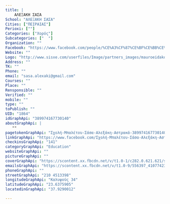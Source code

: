 ```yaml
---
title: |
    ΑΛΕΞΑΚΗ ΣΑΣΑ
School: "ΑΛΕΞΑΚΗ ΣΑΣΑ"
Cities: ["ΠΕΙΡΑΙΑΣ"]
Perioxi: [""]
Categories: ["Χορός"]
Subcategories: ["  "]
Organization: ""
Facebook: "https://www.facebook.com/people/%CE%A3%CF%87%CE%BF%CE%BB%CE%B7-%CF%87%CE%BF%CF%81%CE%BF%CF%85-%CE%A7%CF%81%CF%85%CF%83%CE%BF%CF%85%CE%BB%CE%B1-%CE%9A%CE%BF%CF%85%CE%BD%CE%B9%CE%B1%CE%BA%CE%B7/100008465884621"
Website: ""
Logo: "http://www.sisxe.com/userfiles/Image/partners_images/mauroeidakou.jpg"
Address: ""
TK: ""
Phone: ""
email: "sasa.alexaki@gmail.com"
Courses: ""
Place: ""
Rensponsible: ""
Verified: ""
mobile: ""
type: ""
toPublish: ""
UID: "1864"
idGraphApi: "389974167730140"
aboutGraphApi: | 
   ""
pagetokenGraphApi: "Σχολή-Μπαλέτου-Σάσα-Αλεξάκη-Αστρακά-389974167730140"
linkGraphApi: "https://www.facebook.com/Σχολή-Μπαλέτου-Σάσα-Αλεξάκη-Αστρακά-389974167730140/"
checkinsGraphApi: "141"
categoryGraphApi: "Education"
websiteGraphApi: ""
pictureGraphApi: ""
coverGraphApi: "https://scontent.xx.fbcdn.net/v/t1.0-1/c282.0.621.621/s50x50/1001050_531793130214909_1601161201_n.jpg?oh=6f04031e8640ca3d7285401b550b168c&amp;oe=5B4B8BB2"
emailsGraphApi: "https://scontent.xx.fbcdn.net/v/t1.0-9/556397_410774238983466_1196016024_n.jpg?oh=9b2968ff845f2f42421f287696c612a0&amp;oe=5B328F1D"
phoneGraphApi: ""
streetGraphApi: "210 4513398"
longitudeGraphApi: "Καλυψούς 34"
latitudeGraphApi: "23.6375905"
locatedinGraphApi: "37.9290012"

---
```




